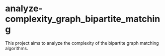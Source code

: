 # analyze-complexity_graph_bipartite_matching
This project aims to analyze the complexity of the bipartite graph matching algorithms.
